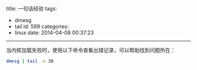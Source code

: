 title: 一句话经验
tags:
  - dmesg
  - tail
id: 599
categories:
  - linux
date: 2014-04-08 00:37:23
---

当内核加载失败时，使用以下命令查看出错记录，可以帮助找到问题所在：
```bash
dmesg | tail -n 30
```
